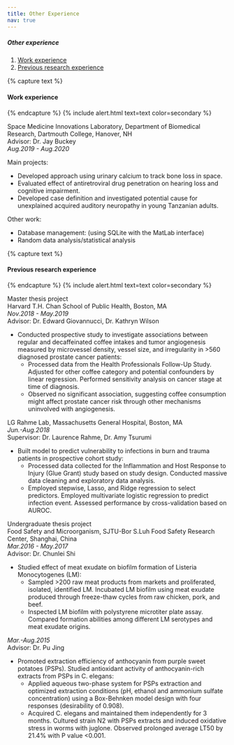 ```yaml
---
title: Other Experience
nav: true
---
```

##### Other experience
1. [Work experience](#paragraph1)
2. [Previous research experience](#paragraph2)

    
{% capture text %}
#### Work experience <a name="paragraph1"></a>
{% endcapture %}
{% include alert.html text=text color=secondary %}

Space Medicine Innovations Laboratory, Department of Biomedical Research, Dartmouth College, Hanover, NH<br/>
Advisor: Dr. Jay Buckey<br/>
*Aug.2019 - Aug.2020*

Main projects:
- Developed approach using urinary calcium to track bone loss in space.
- Evaluated effect of antiretroviral drug penetration on hearing loss and cognitive impairment.
- Developed case definition and investigated potential cause for unexplained acquired auditory neuropathy in young Tanzanian adults.

Other work:
- Database management: (using SQLite with the MatLab interface)
- Random data analysis/statistical analysis

{% capture text %}
#### Previous research experience <a name="paragraph2"></a>
{% endcapture %}
{% include alert.html text=text color=secondary %}

Master thesis project<br/>
Harvard T.H. Chan School of Public Health, Boston, MA<br/>
*Nov.2018 - May.2019*<br/>
Advisor: Dr. Edward Giovannucci, Dr. Kathryn Wilson

- Conducted prospective study to investigate associations between regular and decaffeinated coffee intakes and tumor angiogenesis measured by microvessel density, vessel size, and irregularity in >560 diagnosed prostate cancer patients:
	- Processed data from the Health Professionals Follow-Up Study. Adjusted for other coffee category and potential confounders by linear regression. Performed sensitivity analysis on cancer stage at time of diagnosis.
	- Observed no significant association, suggesting coffee consumption might affect prostate cancer risk through other mechanisms uninvolved with angiogenesis.  


LG Rahme Lab, Massachusetts General Hospital, Boston, MA<br/>
*Jun.-Aug.2018*<br/>
Supervisor: Dr. Laurence Rahme, Dr. Amy Tsurumi <br/>
                     
- Built model to predict vulnerability to infections in burn and trauma patients in prospective cohort study: 
	- Processed data collected for the Inflammation and Host Response to Injury (Glue Grant) study based on study design. Conducted massive data cleaning and exploratory data analysis. 
	- Employed stepwise, Lasso, and Ridge regression to select predictors. Employed multivariate logistic regression to predict infection event. Assessed performance by cross-validation based on AUROC. 


Undergraduate thesis project<br/>
Food Safety and Microorganism, SJTU-Bor S.Luh Food Safety Research Center, Shanghai, China<br/>
*Mar.2016 - May.2017*<br/>
Advisor: Dr. Chunlei Shi

- Studied effect of meat exudate on biofilm formation of Listeria Monocytogenes (LM):
	- Sampled >200 raw meat products from markets and proliferated, isolated, identified LM. Incubated LM biofilm using meat exudate produced through freeze-thaw cycles from raw chicken, pork, and beef.
	- Inspected LM biofilm with polystyrene microtiter plate assay. Compared formation abilities among different LM serotypes and meat exudate origins.


*Mar.-Aug.2015*<br/>
Advisor: Dr. Pu Jing

- Promoted extraction efficiency of anthocyanin from purple sweet potatoes (PSPs). Studied antioxidant activity of anthocyanin-rich extracts from PSPs in C. elegans:
	- Applied aqueous two-phase system for PSPs extraction and optimized extraction conditions (pH, ethanol and ammonium sulfate concentration) using a Box-Behnken model design with four responses (desirability of 0.908).
	- Acquired C. elegans and maintained them independently for 3 months. Cultured strain N2 with PSPs extracts and induced oxidative stress in worms with juglone. Observed prolonged average LT50 by 21.4\% with P value <0.001.




